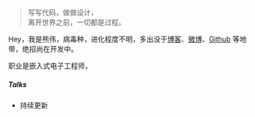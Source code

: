> 写写代码，做做设计，  
> 离开世界之前，一切都是过程。

Hey，我是熊伟，病毒种，进化程度不明，多出没于[博客](https://xiongwei.site)、[微博](weibo.com/寂寞的撸铁狂魔)、[Github](http://github.com/xw2333) 等地带，绝招尚在开发中。

职业是嵌入式电子工程师，



##### Talks

- 持续更新
